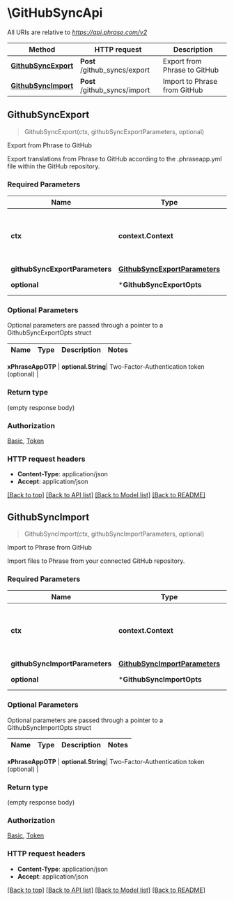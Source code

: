 # \GitHubSyncApi

All URIs are relative to *https://api.phrase.com/v2*

Method | HTTP request | Description
------------- | ------------- | -------------
[**GithubSyncExport**](GitHubSyncApi.md#GithubSyncExport) | **Post** /github_syncs/export | Export from Phrase to GitHub
[**GithubSyncImport**](GitHubSyncApi.md#GithubSyncImport) | **Post** /github_syncs/import | Import to Phrase from GitHub



## GithubSyncExport

> GithubSyncExport(ctx, githubSyncExportParameters, optional)

Export from Phrase to GitHub

Export translations from Phrase to GitHub according to the .phraseapp.yml file within the GitHub repository.

### Required Parameters


Name | Type | Description  | Notes
------------- | ------------- | ------------- | -------------
**ctx** | **context.Context** | context for authentication, logging, cancellation, deadlines, tracing, etc.
**githubSyncExportParameters** | [**GithubSyncExportParameters**](GithubSyncExportParameters.md)|  | 
 **optional** | ***GithubSyncExportOpts** | optional parameters | nil if no parameters

### Optional Parameters

Optional parameters are passed through a pointer to a GithubSyncExportOpts struct


Name | Type | Description  | Notes
------------- | ------------- | ------------- | -------------

 **xPhraseAppOTP** | **optional.String**| Two-Factor-Authentication token (optional) | 

### Return type

 (empty response body)

### Authorization

[Basic](../README.md#Basic), [Token](../README.md#Token)

### HTTP request headers

- **Content-Type**: application/json
- **Accept**: application/json

[[Back to top]](#) [[Back to API list]](../README.md#documentation-for-api-endpoints)
[[Back to Model list]](../README.md#documentation-for-models)
[[Back to README]](../README.md)


## GithubSyncImport

> GithubSyncImport(ctx, githubSyncImportParameters, optional)

Import to Phrase from GitHub

Import files to Phrase from your connected GitHub repository.

### Required Parameters


Name | Type | Description  | Notes
------------- | ------------- | ------------- | -------------
**ctx** | **context.Context** | context for authentication, logging, cancellation, deadlines, tracing, etc.
**githubSyncImportParameters** | [**GithubSyncImportParameters**](GithubSyncImportParameters.md)|  | 
 **optional** | ***GithubSyncImportOpts** | optional parameters | nil if no parameters

### Optional Parameters

Optional parameters are passed through a pointer to a GithubSyncImportOpts struct


Name | Type | Description  | Notes
------------- | ------------- | ------------- | -------------

 **xPhraseAppOTP** | **optional.String**| Two-Factor-Authentication token (optional) | 

### Return type

 (empty response body)

### Authorization

[Basic](../README.md#Basic), [Token](../README.md#Token)

### HTTP request headers

- **Content-Type**: application/json
- **Accept**: application/json

[[Back to top]](#) [[Back to API list]](../README.md#documentation-for-api-endpoints)
[[Back to Model list]](../README.md#documentation-for-models)
[[Back to README]](../README.md)

